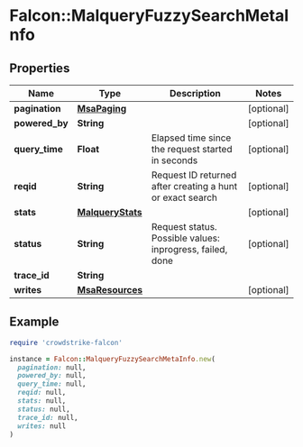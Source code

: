 # Falcon::MalqueryFuzzySearchMetaInfo

## Properties

| Name | Type | Description | Notes |
| ---- | ---- | ----------- | ----- |
| **pagination** | [**MsaPaging**](MsaPaging.md) |  | [optional] |
| **powered_by** | **String** |  | [optional] |
| **query_time** | **Float** | Elapsed time since the request started in seconds | [optional] |
| **reqid** | **String** | Request ID returned after creating a hunt or exact search | [optional] |
| **stats** | [**MalqueryStats**](MalqueryStats.md) |  | [optional] |
| **status** | **String** | Request status. Possible values: inprogress, failed, done | [optional] |
| **trace_id** | **String** |  |  |
| **writes** | [**MsaResources**](MsaResources.md) |  | [optional] |

## Example

```ruby
require 'crowdstrike-falcon'

instance = Falcon::MalqueryFuzzySearchMetaInfo.new(
  pagination: null,
  powered_by: null,
  query_time: null,
  reqid: null,
  stats: null,
  status: null,
  trace_id: null,
  writes: null
)
```


